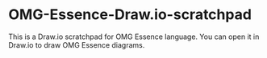 # OMG-Essence-Draw.io-scratchpad
This is a Draw.io scratchpad for OMG Essence language. You can open it in Draw.io to draw OMG Essence diagrams.
